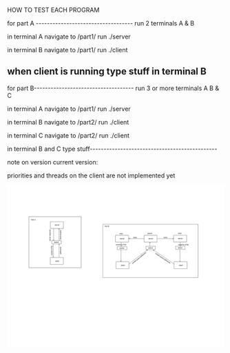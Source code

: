 HOW TO TEST EACH PROGRAM

for part A -----------------------------------
run 2 terminals A & B

in terminal A navigate to /part1/
run ./server

in terminal B navigate to /part1/
run ./client

when client is running type stuff in terminal B
----------------------------------------------



for part B------------------------------------
run 3 or more terminals A B & C

in terminal A navigate to /part1/
run ./server

in terminal B navigate to /part2/
run ./client

in terminal C navigate to /part2/
run ./client

in terminal B and C type stuff----------------------------------------------






note on version current version:



priorities and threads on the client 
are not implemented yet

![img.png](designDiagram.png)
